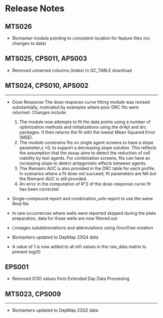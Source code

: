 # Release Notes

## MTS026
* Biomarker module pointing to consistent location for feature files (no changes to data)


## MTS025, CPS011, APS003
* Removed unnamed columns (index) in QC_TABLE download

## MTS024, CPS010, APS002
***

* Dose Response 
The dose response curve fitting module was revised substantially, motivated by examples where poor DRC fits were returned. Changes include:
  1. The module now attempts to fit the data points using a number of optimization methods and initializations using the dr4pl and drc packages. It then returns the fit with the lowest Mean Squared Error (MSE).
  2. The module constrains fits on single agent screens to have a slope parameter,s >0, to support a decreasing slope solution. This reflects the assumption that the assay aims to detect the reduction of cell viability by test agents. For combination screens, fits can have an increasing slope to detect antagonistic effects between agents.
  3. The Riemann AUC is also provided in the DRC table for each profile. In scenarios where a fit does not succeed, fit parameters are NA but the Riemann AUC is still provided.
  4. An error in the computation of R^2 of the dose-response curve fit has been corrected

* Single-compound report and combination_solo report to use the same Rmd file

* In rare occurrences where wells were reported skipped during the plate preparation, data for those wells are now filtered out
* Lineages subabbreviations and abbreviations using OncoTree notation
* Biomarkers updated to DepMap 23Q4 data

* A value of 1 is now added to all mfi values in the raw_data matrix to prevent log(0)

## EPS001
* Removed IC50 values from Extended Day Data Processing

## MTS023, CPS009
***
* Biomarkers updated to DepMap 23Q2 data 
